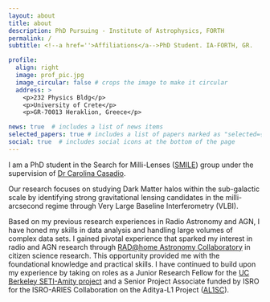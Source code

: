 ```yaml
---
layout: about
title: about
description: PhD Pursuing - Institute of Astrophysics, FORTH
permalink: /
subtitle: <!--a href=''>Affiliations</a-->PhD Student. IA-FORTH, GR.

profile:
  align: right
  image: prof_pic.jpg
  image_circular: false # crops the image to make it circular
  address: >
    <p>232 Physics Bldg</p>
    <p>University of Crete</p>
    <p>GR-70013 Heraklion, Greece</p>

news: true  # includes a list of news items
selected_papers: true # includes a list of papers marked as "selected={true}"
social: true  # includes social icons at the bottom of the page
---
```

I am a PhD student in the Search for Milli-Lenses ([SMILE](https://www2.smilescience.info)) group under the supervision of [Dr Carolina Casadio](https://www.ia.forth.gr/people/Casadio).

Our research focuses on studying Dark Matter halos within the sub-galactic scale by identifying strong gravitational lensing candidates in the milli-arcsecond regime through Very Large Baseline Interferometry (VLBI).

Based on my previous research experiences in Radio Astronomy and AGN, I have honed my skills in data analysis and handling large volumes of complex data sets. I gained pivotal experience that sparked my interest in radio and AGN research through [RAD@home Astronomy Collaboratory](https://doi.org/10.1093/mnrasl/slac116) in citizen science research. This opportunity provided me with the foundational knowledge and practical skills. I have continued to build upon my experience by taking on roles as a Junior Research Fellow for the [UC Berkeley SETI-Amity project](https://www.acoea.com/amity-berkeley-seti) and a Senior Project Associate funded by ISRO for the ISRO-ARIES Collaboration on the Aditya-L1 Project ([AL1SC](https://al1ssc.aries.res.in/)).

<!-- 
Write your biography here. Tell the world about yourself. Link to your favorite [subreddit](http://reddit.com). You can put a picture in, too. The code is already in, just name your picture `prof_pic.jpg` and put it in the `img/` folder.

Put your address / P.O. box / other info right below your picture. You can also disable any these elements by editing `profile` property of the YAML header of your `_pages/about.md`. Edit `_bibliography/papers.bib` and Jekyll will render your [publications page](/al-folio/publications/) automatically.

Link to your social media connections, too. This theme is set up to use [Font Awesome icons](http://fortawesome.github.io/Font-Awesome/) and [Academicons](https://jpswalsh.github.io/academicons/), like the ones below. Add your Facebook, Twitter, LinkedIn, Google Scholar, or just disable all of them. -->
